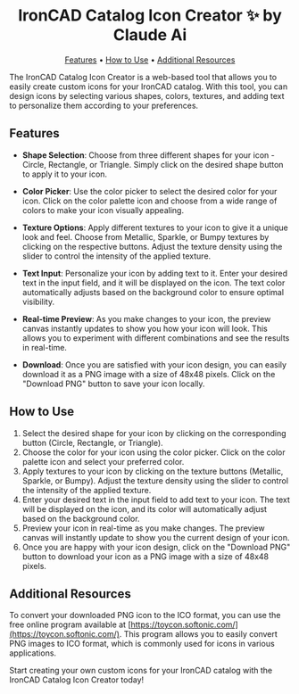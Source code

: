 <h1 align="center">IronCAD Catalog Icon Creator ✨ by Claude Ai</h1>

<p align="center">
  <a href="#features">Features</a> •
  <a href="#how-to-use">How to Use</a> •
  <a href="#additional-resources">Additional Resources</a>
</p>

The IronCAD Catalog Icon Creator is a web-based tool that allows you to easily create custom icons for your IronCAD catalog. With this tool, you can design icons by selecting various shapes, colors, textures, and adding text to personalize them according to your preferences.

## Features

- **Shape Selection**: Choose from three different shapes for your icon - Circle, Rectangle, or Triangle. Simply click on the desired shape button to apply it to your icon.

- **Color Picker**: Use the color picker to select the desired color for your icon. Click on the color palette icon and choose from a wide range of colors to make your icon visually appealing.

- **Texture Options**: Apply different textures to your icon to give it a unique look and feel. Choose from Metallic, Sparkle, or Bumpy textures by clicking on the respective buttons. Adjust the texture density using the slider to control the intensity of the applied texture.

- **Text Input**: Personalize your icon by adding text to it. Enter your desired text in the input field, and it will be displayed on the icon. The text color automatically adjusts based on the background color to ensure optimal visibility.

- **Real-time Preview**: As you make changes to your icon, the preview canvas instantly updates to show you how your icon will look. This allows you to experiment with different combinations and see the results in real-time.

- **Download**: Once you are satisfied with your icon design, you can easily download it as a PNG image with a size of 48x48 pixels. Click on the "Download PNG" button to save your icon locally.

## How to Use

1. Select the desired shape for your icon by clicking on the corresponding button (Circle, Rectangle, or Triangle).
2. Choose the color for your icon using the color picker. Click on the color palette icon and select your preferred color.
3. Apply textures to your icon by clicking on the texture buttons (Metallic, Sparkle, or Bumpy). Adjust the texture density using the slider to control the intensity of the applied texture.
4. Enter your desired text in the input field to add text to your icon. The text will be displayed on the icon, and its color will automatically adjust based on the background color.
5. Preview your icon in real-time as you make changes. The preview canvas will instantly update to show you the current design of your icon.
6. Once you are happy with your icon design, click on the "Download PNG" button to download your icon as a PNG image with a size of 48x48 pixels.

## Additional Resources

To convert your downloaded PNG icon to the ICO format, you can use the free online program available at [https://toycon.softonic.com/](https://toycon.softonic.com/). This program allows you to easily convert PNG images to ICO format, which is commonly used for icons in various applications.

Start creating your own custom icons for your IronCAD catalog with the IronCAD Catalog Icon Creator today!
